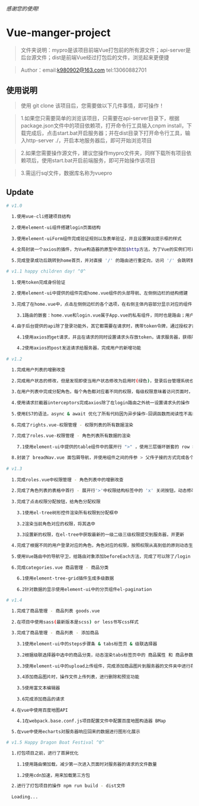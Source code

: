 ###### 感谢您的使用!

# Vue-manger-project
> 文件夹说明：mypro是该项目前端Vue打包前的所有源文件；api-server是后台源文件；dist是前端Vue经过打包后的文件，浏览起来更便捷

> Author：email:k980902@163.com tel:13060882701

## 使用说明

> 使用 git clone 该项目后，您需要做以下几件事情，即可操作！

> 1.如果您只需要简单的浏览该项目，只需要在api-server目录下，根据package.json文件中的项目依赖项，打开命令行工具输入cnpm install，下载完成后，点击start.bat开启服务器；并在dist目录下打开命令行工具，输入http-server ./，开启本地服务器后，即可开始浏览项目

> 2.如果您需要操作源文件，建议您操作mypro文件夹，同样下载所有项目依赖项后，使用start.bat开启前端服务，即可开始操作该项目

> 3.需运行sql文件，数据库名称为vuepro


## Update

``` bash
# v1.0

  1.使用vue-cli搭建项目结构
  
  2.使用element-ui组件搭建login页面结构
  
  3.使用element-uiForm组件完成验证规则以及表单验证，并且设置弹出提示框的样式
  
  4.全局封装一个axios的插件，为Vue构造器的原型中添加$http方法，为了Vue的实例们可以调用并发送axios请求
  
  5.完成登录成功后跳转到home首页，并对直接 '/' 的路由进行重定向，访问 '/' 会跳转到home页面

# v1.1 happy children day! ^0^
  
  1.使用token完成身份验证
  
  2.使用element-ui中提供的组件完成home.vue组件的头部导航、左侧侧边栏的结构搭建
  
  3.完成了在home.vue中，点击左侧侧边栏的各个选项，在右侧主体内容部分显示对应的组件
  
    3.1路由的嵌套：home.vue和login.vue属于App.vue的私有组件，同时也是路由；用户列表users.vue也是home.vue中的子组件，同时也是它的路由

  4.由于后台提供的api除了登录功能外，其它都需要在请求时，携带token令牌，通过授权才能访问
  
    4.1使用axios的get请求，并且在请求的同时设置请求头存放token，请求服务器，获得所有用户数据并将其渲染3
    
    4.2使用axios的post发送请求给服务器，完成用户的新增功能
    
# v1.2

  1.完成用户列表的增删改查
  
  2.完成用户状态的修改，但是发现即使当用户状态修改为启用时(绿色)，登录后台管理系统也会被拒绝，原因是因为：该用户并未被分配角色，也就代表的没有足够的权限
  
  3.在用户列表中完成分配角色，每个角色都对应着不同的权限，每级权限意味着访问页面时，所展示的信息会有差异，权限越高可访问可操作性越高
  
  4.使用请求拦截器interceptors完成axios除了在login路由之外统一设置请求头的操作
  
  5.使用ES7的语法，async & await 优化了所有代码因为异步操作-回调函数而阅读性不高的问题
  
  6.完成了rights.vue-权限管理 - 权限列表的所有数据渲染
  
  7.完成了roles.vue-权限管理 - 角色列表所有数据的渲染
  
    7.1使用element-ui中提供的table组件中的展开行 ">" ，使用三层循环嵌套的 row > col 关系完成以'list列表'显示权限结构图

  8.封装了 breadNav.vue 面包屑导航，并使用组件之间的传参 > 父传子接的方式完成各个组件中的面包屑导航
  
# v1.3
  
  1.完成roles.vue中权限管理 - 角色列表中的增删改查
  
  2.完成了角色列表的表格中首行 - 展开行'>'中权限结构标签中的 'x' 关闭按钮，动态修改当前角色的权限
  
  3.完成了点击权限分配按钮，给角色分配权限
    
    3.1使用el-tree树形控件渲染所有权限到分配框中
    
    3.2渲染当前角色对应的权限，将其选中
    
    3.3设置新的权限，在el-tree中获取最新的一级二级三级权限提交到服务器，并更新

  4.完成了根据不同的用户登录对应的角色，角色对应的权限，按照权限从高到低的原则动态生成左侧菜单栏 Aside.vue
  
  5.使用Vue路由中的导航守卫，给路由对象添加beforeEach方法，完成了可以除了/login 对登录页面的请求，其它的页面都统一进行身份验证
  
  6.完成categories.vue 商品管理 - 商品分类
    
    6.1使用element-tree-grid插件生成多级数据
    
    6.2针对数据的显示使用element-ui中的分页组件el-pagination

# v1.4

  1.完成了商品管理 - 商品列表 goods.vue
  
  2.在项目中使用sass(最新版本是scss) or less书写css样式
  
  3.完成了商品管理 - 商品列表 - 添加商品
    
    3.1使用element-ui中的steps步骤条 & tabs标签页 & 级联选择器
    
    3.2根据级联选择器中选中的商品分类，动态渲染tabs标签页中的 商品属性 和 商品参数
    
    3.3使用element-ui中的upload上传组件，完成添加商品图片到服务器的文件夹中进行存储
    
    3.4添加商品图片时，操作文件上传列表，进行删除和预览功能
    
    3.5使用富文本编辑器
    
    3.6完成添加商品的请求
  
  4.在vue中使用百度地图API
  
    4.1在webpack.base.conf.js项目配置文件中配置百度地图构造器 BMap

  5.在vue中使用echarts对服务器响应回来的数据进行图形化展示

# v1.5 Happy Dragon Boat Festival ^0^

  1.打包项目之前，进行了首屏优化
    
    1.1使用路由懒加载，减少第一次进入页面时对服务器的请求的文件数量
    
    1.2使用cdn加速，用来加载第三方包

  2.进行了打包项目的操作 npm run build - dist文件
  
  Loading...
```
